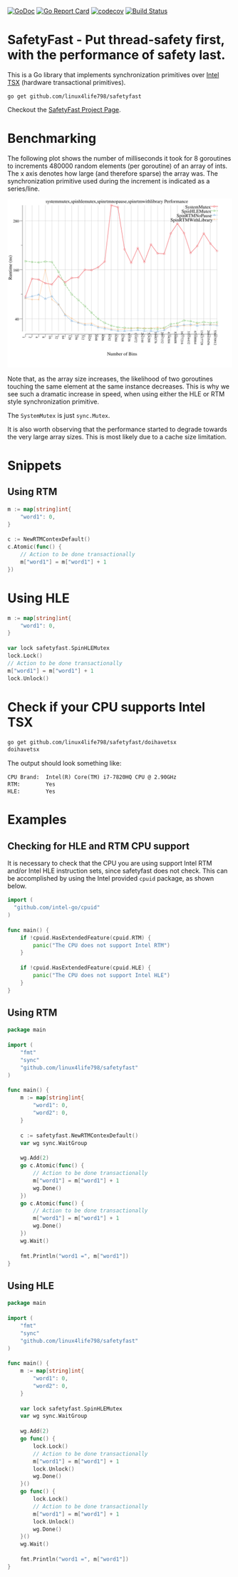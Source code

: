 [![GoDoc](https://godoc.org/github.com/linux4life798/safetyfast?status.svg)](https://godoc.org/github.com/linux4life798/safetyfast)
[![Go Report Card](https://goreportcard.com/badge/github.com/linux4life798/safetyfast)](https://goreportcard.com/report/github.com/linux4life798/safetyfast)
[![codecov](https://codecov.io/gh/linux4life798/safetyfast/branch/master/graph/badge.svg)](https://codecov.io/gh/linux4life798/safetyfast)
[![Build Status](https://travis-ci.org/linux4life798/safetyfast.svg?branch=master)](https://travis-ci.org/linux4life798/safetyfast)

# SafetyFast - Put thread-safety first, with the performance of safety last.

This is a Go library that implements synchronization primitives over
[Intel TSX][wikipedia-tsx] (hardware transactional primitives).

```shell
go get github.com/linux4life798/safetyfast
```

Checkout the [SafetyFast Project Page](http://craighesling.com/project/safetyfast).

# Benchmarking

The following plot shows the number of milliseconds it took for 8 goroutines
to increments 480000 random elements (per goroutine) of an array of ints.
The x axis denotes how large (and therefore sparse) the array was.
The synchronization primitive used during the increment is indicated as
a series/line.

![Performance Graph](benchmarks/output-craigmobileworkstation.svg)

Note that, as the array size increases, the likelihood of two goroutines
touching the same element at the same instance decreases.
This is why we see such a dramatic increase in speed, when using either
the HLE or RTM style synchronization primitive.

The `SystemMutex` is just `sync.Mutex`.

It is also worth observing that the performance started to degrade towards the
very large array sizes. This is most likely due to a cache size limitation.

# Snippets

## Using RTM

```go
m := map[string]int{
    "word1": 0,
}

c := NewRTMContexDefault()
c.Atomic(func() {
    // Action to be done transactionally
    m["word1"] = m["word1"] + 1
})
```

# Using HLE

```go
m := map[string]int{
    "word1": 0,
}

var lock safetyfast.SpinHLEMutex
lock.Lock()
// Action to be done transactionally
m["word1"] = m["word1"] + 1
lock.Unlock()
```

# Check if your CPU supports Intel TSX

```bash
go get github.com/linux4life798/safetyfast/doihavetsx
doihavetsx
```

The output should look something like:
```
CPU Brand:  Intel(R) Core(TM) i7-7820HQ CPU @ 2.90GHz
RTM:        Yes
HLE:        Yes
```

# Examples

## Checking for HLE and RTM CPU support
It is necessary to check that the CPU you are using support Intel RTM and/or
Intel HLE instruction sets, since safetyfast does not check.
This can be accomplished by using the Intel provided `cpuid` package, as shown
below.

```go
import (
  "github.com/intel-go/cpuid"
)

func main() {
	if !cpuid.HasExtendedFeature(cpuid.RTM) {
		panic("The CPU does not support Intel RTM")
	}

	if !cpuid.HasExtendedFeature(cpuid.HLE) {
		panic("The CPU does not support Intel HLE")
	}
}

```

## Using RTM

```go
package main

import (
    "fmt"
    "sync"
    "github.com/linux4life798/safetyfast"
)

func main() {
    m := map[string]int{
        "word1": 0,
        "word2": 0,
    }

    c := safetyfast.NewRTMContexDefault()
    var wg sync.WaitGroup

    wg.Add(2)
    go c.Atomic(func() {
        // Action to be done transactionally
        m["word1"] = m["word1"] + 1
        wg.Done()
    })
    go c.Atomic(func() {
        // Action to be done transactionally
        m["word1"] = m["word1"] + 1
        wg.Done()
    })
    wg.Wait()

    fmt.Println("word1 =", m["word1"])
}
```

## Using HLE

```go
package main

import (
    "fmt"
    "sync"
    "github.com/linux4life798/safetyfast"
)

func main() {
    m := map[string]int{
        "word1": 0,
        "word2": 0,
    }

    var lock safetyfast.SpinHLEMutex
    var wg sync.WaitGroup

    wg.Add(2)
    go func() {
        lock.Lock()
        // Action to be done transactionally
        m["word1"] = m["word1"] + 1
        lock.Unlock()
        wg.Done()
    }()
    go func() {
        lock.Lock()
        // Action to be done transactionally
        m["word1"] = m["word1"] + 1
        lock.Unlock()
        wg.Done()
    }()
    wg.Wait()

    fmt.Println("word1 =", m["word1"])
}
```

[wikipedia-tsx]: https://en.wikipedia.org/wiki/Transactional_Synchronization_Extensions
